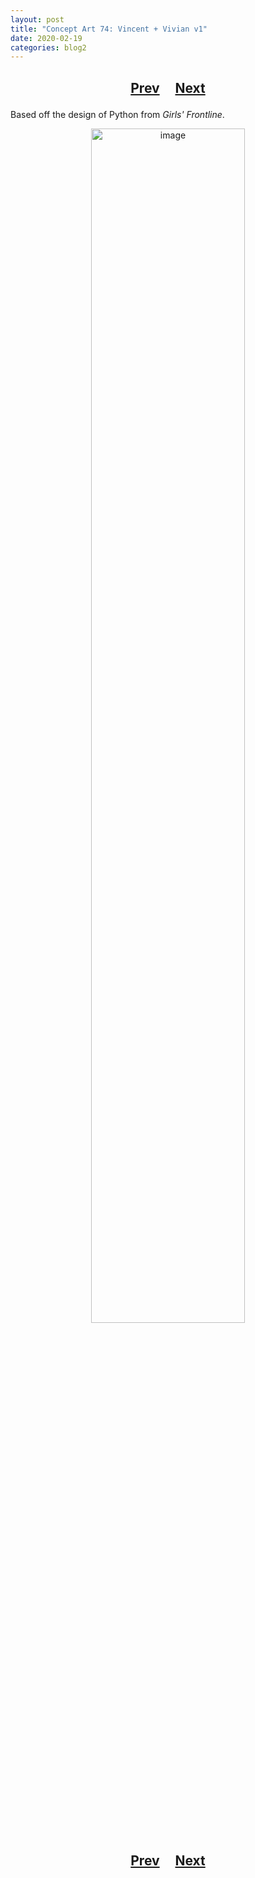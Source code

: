 ```yaml
---
layout: post
title: "Concept Art 74: Vincent + Vivian v1"
date: 2020-02-19
categories: blog2
---
```


<h2>
  <p style="text-align:center;">
    <a href="/wingsofthechorus/archive/2020/02/14/conceptart73">Prev</a>
    &nbsp;&nbsp;&nbsp;
    <a href="/wingsofthechorus/archive/2020/02/23/conceptart75">Next</a>
  </p>
</h2>

Based off the design of Python from <i>Girls' Frontline</i>.

<p style="text-align:center;">
  <img src="/wingsofthechorus/images/conceptart/ca74.png" width="70%" alt="image"/>
</p>

<h2>
  <p style="text-align:center;">
    <a href="/wingsofthechorus/archive/2020/02/14/conceptart73">Prev</a>
    &nbsp;&nbsp;&nbsp;
    <a href="/wingsofthechorus/archive/2020/02/23/conceptart75">Next</a>
  </p>
</h2>
